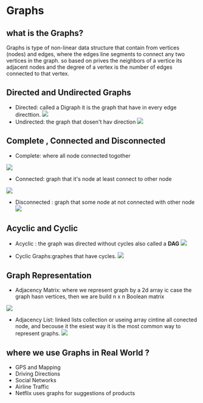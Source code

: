 # Graphs

## what is the Graphs?
 Graphs is type of non-linear 
  data structure that contain from vertices (nodes) and edges, where the edges  line segments to  connect any two vertices in the graph.
  so based on prives  the 
 neighbors of a vertice  its adjacent nodes
 and the degree of a vertex is the number of edges connected to that vertex.

 ## Directed and  Undirected Graphs

-  Directed:  called a Digraph it is the   graph that have in every edge  directtion.
![](https://codefellows.github.io/common_curriculum/data_structures_and_algorithms/Code_401/class-35/resources/assets/DirectedGraph.PNG)
-  Undirected: the graph that dosen't hav direction
![](https://codefellows.github.io/common_curriculum/data_structures_and_algorithms/Code_401/class-35/resources/assets/UndirectedGraph.PNG)

## Complete , Connected  and Disconnected

- Complete: where all node connected togother


![](https://codefellows.github.io/common_curriculum/data_structures_and_algorithms/Code_401/class-35/resources/assets/CompleteGraph.PNG)

- Connected: graph that it's node at least connect to other node

![](https://codefellows.github.io/common_curriculum/data_structures_and_algorithms/Code_401/class-35/resources/assets/ConnectedGraph.PNG)


- Disconnected : graph that some  node at not connected with other node
![](https://codefellows.github.io/common_curriculum/data_structures_and_algorithms/Code_401/class-35/resources/assets/ConnectedGraph.PNG)


## Acyclic and Cyclic

- Acyclic :  the graph was directed  without cycles
also called a __DAG__
![](https://codefellows.github.io/common_curriculum/data_structures_and_algorithms/Code_401/class-35/resources/assets/threeAcyclic.png)

- Cyclic Graphs:graphes that have cycles.
![](https://codefellows.github.io/common_curriculum/data_structures_and_algorithms/Code_401/class-35/resources/assets/cyclic.PNG)

## Graph Representation

- Adjacency Matrix:
where  we represent graph by a 2d array
 ic case the graph hasn vertices, then we are build   n x n Boolean matrix

![](https://codefellows.github.io/common_curriculum/data_structures_and_algorithms/Code_401/class-35/resources/assets/AdjMatrix.PNG)

- Adjacency List:  linked lists collection or useing array cintine all conected node, and becouse it the esiest way it
 is the most common way to represent graphs.
 ![](https://codefellows.github.io/common_curriculum/data_structures_and_algorithms/Code_401/class-35/resources/assets/AdjList.PNG)

 ## where we use Graphs in Real World ?


- GPS and Mapping
- Driving Directions
- Social Networks
- Airline Traffic
- Netflix uses graphs for suggestions of products